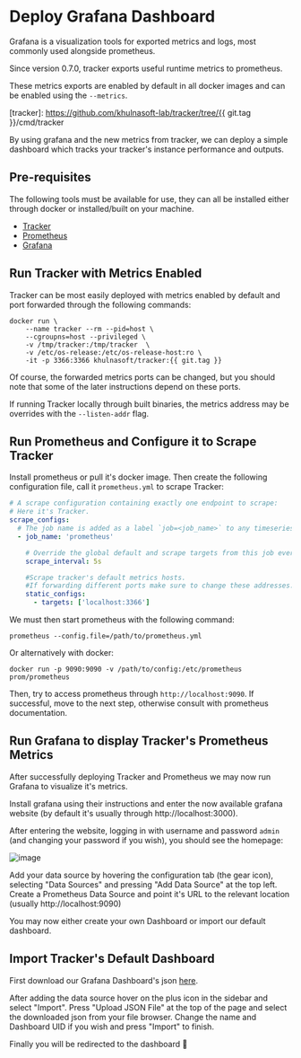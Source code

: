 # Deploy Grafana Dashboard

Grafana is a visualization tools for exported metrics and logs, most commonly
used alongside prometheus.

Since version 0.7.0, tracker exports useful runtime metrics to prometheus.

These metrics exports are enabled by default in all docker images and can be
enabled using the `--metrics`.

[tracker]: https://github.com/khulnasoft-lab/tracker/tree/{{ git.tag }}/cmd/tracker

By using grafana and the new metrics from tracker, we can deploy a simple
dashboard which tracks your tracker's instance performance and outputs.

## Pre-requisites

The following tools must be available for use, they can all be installed either
through docker or installed/built on your machine.

- [Tracker](https://github.com/khulnasoft-lab/tracker/)
- [Prometheus](https://prometheus.io/download/)
- [Grafana](https://grafana.com/docs/grafana/latest/getting-started/getting-started)

## Run Tracker with Metrics Enabled

Tracker can be most easily deployed with metrics enabled by default and port
forwarded through the following commands:

```console
docker run \
    --name tracker --rm --pid=host \
    --cgroupns=host --privileged \
    -v /tmp/tracker:/tmp/tracker  \
    -v /etc/os-release:/etc/os-release-host:ro \
    -it -p 3366:3366 khulnasoft/tracker:{{ git.tag }}
```

Of course, the forwarded metrics ports can be changed, but you should note that
some of the later instructions depend on these ports.

If running Tracker locally through built binaries, the metrics address may be
overrides with the `--listen-addr` flag.

## Run Prometheus and Configure it to Scrape Tracker

Install prometheus or pull it's docker image. Then create the following
configuration file, call it `prometheus.yml` to scrape Tracker:

```yaml
# A scrape configuration containing exactly one endpoint to scrape:
# Here it's Tracker.
scrape_configs:
  # The job name is added as a label `job=<job_name>` to any timeseries scraped from this config.
  - job_name: 'prometheus'

    # Override the global default and scrape targets from this job every 5 seconds.
    scrape_interval: 5s

    #Scrape tracker's default metrics hosts.
    #If forwarding different ports make sure to change these addresses.
    static_configs:
      - targets: ['localhost:3366']
```

We must then start prometheus with the following command:

```console
prometheus --config.file=/path/to/prometheus.yml
```

Or alternatively with docker:

```console
docker run -p 9090:9090 -v /path/to/config:/etc/prometheus prom/prometheus
```

Then, try to access prometheus through `http://localhost:9090`. If successful,
move to the next step, otherwise consult with prometheus documentation.

## Run Grafana to display Tracker's Prometheus Metrics

After successfully deploying Tracker and Prometheus we may now run Grafana to
visualize it's metrics.

Install grafana using their instructions and enter the now available grafana
website (by default it's usually through http://localhost:3000).

After entering the website, logging in with username and password `admin` (and
changing your password if you wish), you should see the homepage:

![image](https://user-images.githubusercontent.com/22661609/160572543-771d4a0e-d7d8-46d2-bf51-7c9f64487bf8.png)

Add your data source by hovering the configuration tab (the gear icon),
selecting "Data Sources" and pressing "Add Data Source" at the top left. Create
a Prometheus Data Source and point it's URL to the relevant location (usually
http://localhost:9090)

You may now either create your own Dashboard or import our default dashboard.

## Import Tracker's Default Dashboard

First download our Grafana Dashboard's json [here].

[here]: https://github.com/khulnasoft-lab/tracker/tree/main/deploy/grafana/tracker.json

After adding the data source hover on the plus icon in the sidebar and select
"Import". Press "Upload JSON File" at the top of the page and select the
downloaded json from your file browser. Change the name and Dashboard UID if
you wish and press "Import" to finish. 

Finally you will be redirected to the dashboard 🥳

